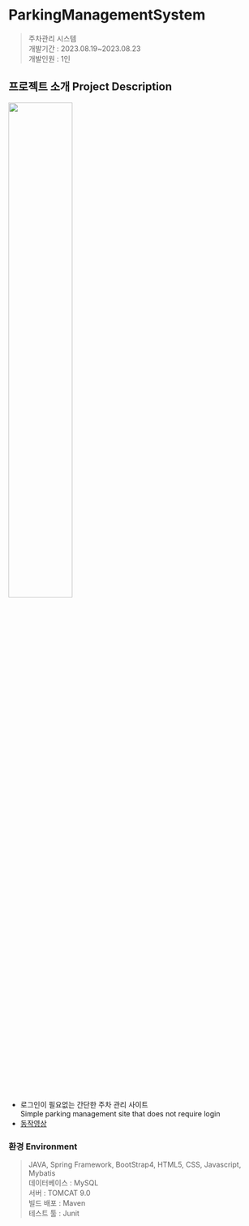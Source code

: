 # ParkingManagementSystem
> 주차관리 시스템<br>
> 개발기간 : 2023.08.19~2023.08.23 <br>
> 개발인원 : 1인

##  프로젝트 소개 Project Description
<img width="50%" src="https://github.com/qiosion/qiosion/assets/118775029/896e01a1-0838-4613-b15c-6fccac73f577"/><br>
- 로그인이 필요없는 간단한 주차 관리 사이트<br>
Simple parking management site that does not require login
- [동작영상](https://youtube.com/shorts/yPl8gW-kqEM?feature=share)



###  환경 Environment
> JAVA, Spring Framework, BootStrap4, HTML5, CSS, Javascript, Mybatis<br>
데이터베이스 : MySQL<br>
서버 : TOMCAT 9.0<br>
빌드 배포 : Maven<br>
테스트 툴 : Junit<br>
